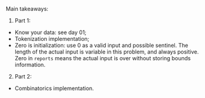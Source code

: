 Main takeaways:
1. Part 1:
-  Know your data: see day 01;
-  Tokenization implementation;
-  Zero is initialization: use 0 as a valid input and possible sentinel. The length of the actual input is variable in this problem, and always positive. Zero in `reports` means the actual input is over without storing bounds information.
2. Part 2:
- Combinatorics implementation.
